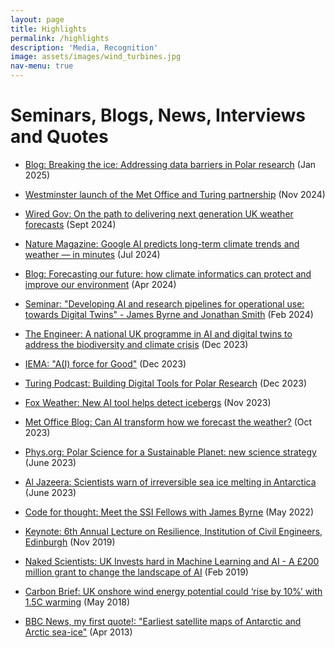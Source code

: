 ```yaml
---
layout: page
title: Highlights
permalink: /highlights
description: 'Media, Recognition'
image: assets/images/wind_turbines.jpg
nav-menu: true
---
```


<h1>Seminars, Blogs, News, Interviews and Quotes</h1>

* [Blog: Breaking the ice: Addressing data barriers in Polar research](https://www.ai.cam.ac.uk/blog/breaking-the-ice-addressing-data-barriers-in-polar-research) (Jan 2025)

* [Westminster launch of the Met Office and Turing partnership](https://www.turing.ac.uk/news/ai-crucial-tackling-environmental-challenges-say-experts-turing-and-met-office-event) (Nov 2024)

* [Wired Gov: On the path to delivering next generation UK weather forecasts](https://www.wired-gov.net/wg/news.nsf/articles/on+the+path+to+delivering+next+generation+uk+weather+forecasts+06092024131500?open) (Sept 2024)

* [Nature Magazine: Google AI predicts long-term climate trends and weather — in minutes](https://www.nature.com/articles/d41586-024-02391-9) (Jul 2024)

* [Blog: Forecasting our future: how climate informatics can protect and improve our environment](https://www.turing.ac.uk/blog/forecasting-our-future-how-climate-informatics-can-protect-and-improve-our-environment) (Apr 2024)

* [Seminar: "Developing AI and research pipelines for operational use: towards Digital Twins" - James Byrne and Jonathan Smith](/videos/csdms_seminar_feb24) (Feb 2024)

* [The Engineer: A national UK programme in AI and digital twins to address the biodiversity and climate crisis](https://www.theengineer.co.uk/content/news/a-national-uk-programme-in-ai-and-digital-twins-to-address-the-biodiversity-and-climate-crisis) (Dec 2023)

* [IEMA: "A(I) force for Good"](https://www.iema.net/articles/a-i-force-for-good) (Dec 2023)

* [Turing Podcast: Building Digital Tools for Polar Research](https://turing.podbean.com/e/building-digital-tools-for-polar-research/) (Dec 2023)

* [Fox Weather: New AI tool helps detect icebergs](https://www.foxweather.com/weather-news/iceberg-a23a-weddell-sea-antarctic-peninsula) (Nov 2023)

* [Met Office Blog: Can AI transform how we forecast the weather?](https://blog.metoffice.gov.uk/2023/10/31/can-ai-transform-how-we-forecast-the-weather/) (Oct 2023)

* [Phys.org: Polar Science for a Sustainable Planet: new science strategy](https://phys.org/news/2023-06-sustainability-center-british-polar-science.html) (June 2023)

* [Al Jazeera: Scientists warn of irreversible sea ice melting in Antarctica](https://www.youtube.com/watch?v=ILkdToflkZ4) (June 2023)

* [Code for thought: Meet the SSI Fellows with James Byrne](https://www.buzzsprout.com/1326658/episodes/10591348) (May 2022)

* [Keynote: 6th Annual Lecture on Resilience, Institution of Civil Engineers, Edinburgh](https://www.newcivilengineer.com/ice/lecture-series-looks-climate-resilience-challenge-16-10-2019/) (Nov 2019)

* [Naked Scientists: UK Invests hard in Machine Learning and AI - A £200 million grant to change the landscape of AI](https://www.thenakedscientists.com/articles/interviews/uk-invests-hard-machine-learning-and-ai) (Feb 2019)

* [Carbon Brief: UK onshore wind energy potential could ‘rise by 10%’ with 1.5C warming](https://www.carbonbrief.org/uk-onshore-wind-energy-potential-could-rise-by-10-with-1-5c-warming/) (May 2018)

* [BBC News, my first quote!: "Earliest satellite maps of Antarctic and Arctic sea-ice"](https://www.bbc.com/news/science-environment-22271972) (Apr 2013)

